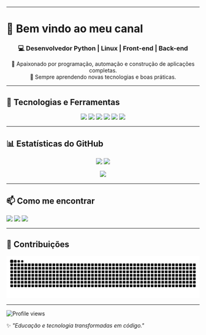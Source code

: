 
---

<h1 align="">👋 Bem vindo ao meu canal</h1>
<h3 align="center">💻 Desenvolvedor Python | Linux | Front-end | Back-end</h3>

<p align="center">
  🚀 Apaixonado por programação, automação e construção de aplicações completas.<br>
  🎯 Sempre aprendendo novas tecnologias e boas práticas.
</p>

---

## 🔧 Tecnologias e Ferramentas
<p align="center">
  <img src="https://img.shields.io/badge/-Python-3776AB?style=for-the-badge&logo=python&logoColor=white"/>
  <img src="https://img.shields.io/badge/-Django-092E20?style=for-the-badge&logo=django&logoColor=white"/>
  <img src="https://img.shields.io/badge/-HTML5-E34F26?style=for-the-badge&logo=html5&logoColor=white"/>
  <img src="https://img.shields.io/badge/-CSS3-1572B6?style=for-the-badge&logo=css3&logoColor=white"/>
  <img src="https://img.shields.io/badge/-JavaScript-F7DF1E?style=for-the-badge&logo=javascript&logoColor=black"/>
  <img src="https://img.shields.io/badge/-Linux-FCC624?style=for-the-badge&logo=linux&logoColor=black"/>
</p>

---

## 📊 Estatísticas do GitHub
<p align="center">
  <img src="https://github-readme-stats.vercel.app/api?username=sandrocod&show_icons=true&theme=dark" height="150"/>
  <img src="https://github-readme-streak-stats.herokuapp.com?user=sandrocod&theme=dark" height="150"/>
</p>
<p align="center">
  <img src="https://github-readme-stats.vercel.app/api/top-langs/?username=sandrocod&layout=compact&theme=dark" height="150"/>
</p>

---

## 📫 Como me encontrar
<p align="">
  <a href="mailto:sandrorodriguespro@gmail.com"><img src="https://img.shields.io/badge/-Gmail-D14836?style=for-the-badge&logo=gmail&logoColor=white"></a>
  <a href="https://www.linkedin.com/in/alessandro-rodrigues-sandrocod"><img src="https://img.shields.io/badge/-LinkedIn-0077B5?style=for-the-badge&logo=linkedin&logoColor=white"></a>
  <a href="https://wa.me/5534997666535?text=Olá%20vim%20do%20GitHub!">
  <img src="https://img.shields.io/badge/-WhatsApp-25D366?style=for-the-badge&logo=whatsapp&logoColor=white">
</a>

</p>

---

## 🐍 Contribuições
<picture>
  <source media="(prefers-color-scheme: dark)" srcset="https://raw.githubusercontent.com/sandrocod/sandrocod/output/github-contribution-grid-snake-dark.svg" />
  <source media="(prefers-color-scheme: light)" srcset="https://raw.githubusercontent.com/sandrocod/sandrocod/output/github-contribution-grid-snake.svg" />
  <img alt="Snake animation" src="https://raw.githubusercontent.com/sandrocod/sandrocod/output/github-contribution-grid-snake.svg" />
</picture>

---

<p align="">
  <img src="https://komarev.com/ghpvc/?username=sandrocod&color=blue" alt="Profile views"/>
</p>


✨ *"Educação e tecnologia transformadas em código."*
